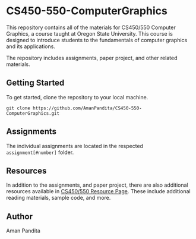 # CS450-550-ComputerGraphics

This repository contains all of the materials for CS450/550 Computer Graphics, a course taught at Oregon State University. This course is designed to introduce students to the fundamentals of computer graphics and its applications.

The repository includes assignments, paper project, and other related materials.

## Getting Started

To get started, clone the repository to your local machine.

```
git clone https://github.com/AmanPandita/CS450-550-ComputerGraphics.git
```


## Assignments

The individual assignments are located in the respected `assignment[#number]` folder.

## Resources

In addition to the assignments, and paper project, there are also additional resources available in [CS450/550 Resource Page](https://web.engr.oregonstate.edu/~mjb/cs550/). These include additional reading materials, sample code, and more.

## Author

Aman Pandita

